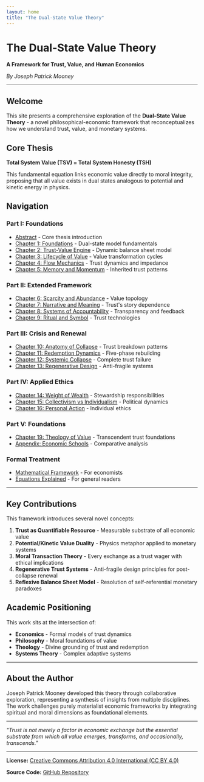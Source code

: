 ```yaml
---
layout: home
title: "The Dual-State Value Theory"
---
```


# The Dual-State Value Theory
**A Framework for Trust, Value, and Human Economics**

*By Joseph Patrick Mooney*

---

## Welcome

This site presents a comprehensive exploration of the **Dual-State Value Theory** - a novel philosophical-economic framework that reconceptualizes how we understand trust, value, and monetary systems.

## Core Thesis

**Total System Value (TSV) = Total System Honesty (TSH)**

This fundamental equation links economic value directly to moral integrity, proposing that all value exists in dual states analogous to potential and kinetic energy in physics.

## Navigation

### **Part I: Foundations**
- [Abstract](abstract.html) - Core thesis introduction
- [Chapter 1: Foundations](chapter_01_foundations.html) - Dual-state model fundamentals
- [Chapter 2: Trust-Value Engine](chapter_02_trust_value_engine.html) - Dynamic balance sheet model
- [Chapter 3: Lifecycle of Value](chapter_03_lifecycle_of_value.html) - Value transformation cycles
- [Chapter 4: Flow Mechanics](chapter_04_flow_mechanics.html) - Trust dynamics and impedance
- [Chapter 5: Memory and Momentum](chapter_05_memory_and_momentum.html) - Inherited trust patterns

### **Part II: Extended Framework**
- [Chapter 6: Scarcity and Abundance](chapter_06_scarcity_and_abundance.html) - Value topology
- [Chapter 7: Narrative and Meaning](chapter_07_narrative_and_meaning.html) - Trust's story dependence
- [Chapter 8: Systems of Accountability](chapter_08_systems_of_accountability.html) - Transparency and feedback
- [Chapter 9: Ritual and Symbol](chapter_09_ritual_and_symbol.html) - Trust technologies

### **Part III: Crisis and Renewal**
- [Chapter 10: Anatomy of Collapse](chapter_10_anatomy_of_collapse.html) - Trust breakdown patterns
- [Chapter 11: Redemption Dynamics](chapter_11_redemption_dynamics.html) - Five-phase rebuilding
- [Chapter 12: Systemic Collapse](chapter_12_systemic_collapse.html) - Complete trust failure
- [Chapter 13: Regenerative Design](chapter_13_regenerative_design.html) - Anti-fragile systems

### **Part IV: Applied Ethics**
- [Chapter 14: Weight of Wealth](chapter_14_weight_of_wealth.html) - Stewardship responsibilities
- [Chapter 15: Collectivism vs Individualism](chapter_15_collectivism_vs_individualism.html) - Political dynamics
- [Chapter 16: Personal Action](chapter_16_personal_action.html) - Individual ethics

### **Part V: Foundations**
- [Chapter 19: Theology of Value](chapter_19_theology_of_value.html) - Transcendent trust foundations
- [Appendix: Economic Schools](appendix_01.html) - Comparative analysis

### **Formal Treatment**
- [Mathematical Framework](chapter_formal.html) - For economists
- [Equations Explained](chapter_99_formalism_explained.html) - For general readers

---

## Key Contributions

This framework introduces several novel concepts:

1. **Trust as Quantifiable Resource** - Measurable substrate of all economic value
2. **Potential/Kinetic Value Duality** - Physics metaphor applied to monetary systems  
3. **Moral Transaction Theory** - Every exchange as a trust wager with ethical implications
4. **Regenerative Trust Systems** - Anti-fragile design principles for post-collapse renewal
5. **Reflexive Balance Sheet Model** - Resolution of self-referential monetary paradoxes

## Academic Positioning

This work sits at the intersection of:
- **Economics** - Formal models of trust dynamics
- **Philosophy** - Moral foundations of value
- **Theology** - Divine grounding of trust and redemption
- **Systems Theory** - Complex adaptive systems

---

## About the Author

Joseph Patrick Mooney developed this theory through collaborative exploration, representing a synthesis of insights from multiple disciplines. The work challenges purely materialist economic frameworks by integrating spiritual and moral dimensions as foundational elements.

---

*"Trust is not merely a factor in economic exchange but the essential substrate from which all value emerges, transforms, and occasionally, transcends."*

---

**License:** [Creative Commons Attribution 4.0 International (CC BY 4.0)](https://creativecommons.org/licenses/by/4.0/)

**Source Code:** [GitHub Repository](https://github.com/joemooney/dual-state-value-theory)